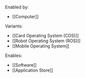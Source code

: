 Enabled by:
- [[Computer]]


Variants:
- [[Card Operating System (COS)]]
- [[Robot Operating System (ROS)]]
- [[Mobile Operating System]]


Enables:
- [[Software]]
- [[Application Store]]